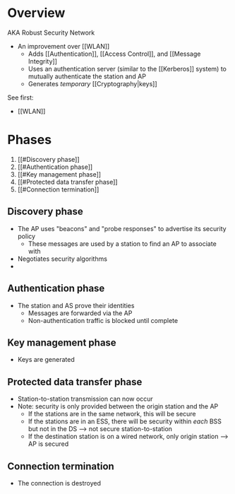 # Overview
AKA Robust Security Network

- An improvement over [[WLAN]]
	- Adds [[Authentication]], [[Access Control]], and [[Message Integrity]]
	- Uses an authentication server (similar to the [[Kerberos]] system) to mutually authenticate the station and AP
	- Generates *temporary* [[Cryptography|keys]]

See first:
- [[WLAN]]

# Phases
1. [[#Discovery phase]]
2. [[#Authentication phase]]
3. [[#Key management phase]]
4. [[#Protected data transfer phase]]
5. [[#Connection termination]]

## Discovery phase
- The AP uses "beacons" and "probe responses" to advertise its security policy
	- These messages are used by a station to find an AP to associate with
- Negotiates security algorithms
- 

## Authentication phase
- The station and AS prove their identities
	- Messages are forwarded via the AP
	- Non-authentication traffic is blocked until complete

## Key management phase
- Keys are generated

## Protected data transfer phase
- Station-to-station transmission can now occur
- Note: security is only provided between the origin station and the AP
	- If the stations are in the same network, this will be secure
	- If the stations are in an ESS, there will be security within *each* BSS but not in the DS --> not secure station-to-station
	- If the destination station is on a wired network, only origin station --> AP is secured

## Connection termination
- The connection is destroyed